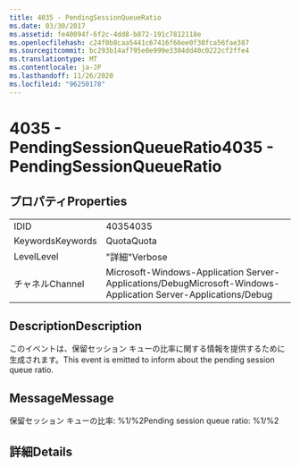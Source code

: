 ```yaml
---
title: 4035 - PendingSessionQueueRatio
ms.date: 03/30/2017
ms.assetid: fe40094f-6f2c-4dd8-b872-191c7812118e
ms.openlocfilehash: c24f0b8caa5441c67416f66ee0f30fca56fae387
ms.sourcegitcommit: bc293b14af795e0e999e3304dd40c0222cf2ffe4
ms.translationtype: MT
ms.contentlocale: ja-JP
ms.lasthandoff: 11/26/2020
ms.locfileid: "96250178"
---
```

# <a name="4035---pendingsessionqueueratio"></a><span data-ttu-id="25d37-102">4035 - PendingSessionQueueRatio</span><span class="sxs-lookup"><span data-stu-id="25d37-102">4035 - PendingSessionQueueRatio</span></span>

## <a name="properties"></a><span data-ttu-id="25d37-103">プロパティ</span><span class="sxs-lookup"><span data-stu-id="25d37-103">Properties</span></span>  
  
|||  
|-|-|  
|<span data-ttu-id="25d37-104">ID</span><span class="sxs-lookup"><span data-stu-id="25d37-104">ID</span></span>|<span data-ttu-id="25d37-105">4035</span><span class="sxs-lookup"><span data-stu-id="25d37-105">4035</span></span>|  
|<span data-ttu-id="25d37-106">Keywords</span><span class="sxs-lookup"><span data-stu-id="25d37-106">Keywords</span></span>|<span data-ttu-id="25d37-107">Quota</span><span class="sxs-lookup"><span data-stu-id="25d37-107">Quota</span></span>|  
|<span data-ttu-id="25d37-108">Level</span><span class="sxs-lookup"><span data-stu-id="25d37-108">Level</span></span>|<span data-ttu-id="25d37-109">"詳細"</span><span class="sxs-lookup"><span data-stu-id="25d37-109">Verbose</span></span>|  
|<span data-ttu-id="25d37-110">チャネル</span><span class="sxs-lookup"><span data-stu-id="25d37-110">Channel</span></span>|<span data-ttu-id="25d37-111">Microsoft-Windows-Application Server-Applications/Debug</span><span class="sxs-lookup"><span data-stu-id="25d37-111">Microsoft-Windows-Application Server-Applications/Debug</span></span>|  
  
## <a name="description"></a><span data-ttu-id="25d37-112">Description</span><span class="sxs-lookup"><span data-stu-id="25d37-112">Description</span></span>  

 <span data-ttu-id="25d37-113">このイベントは、保留セッション キューの比率に関する情報を提供するために生成されます。</span><span class="sxs-lookup"><span data-stu-id="25d37-113">This event is emitted to inform about the pending session queue ratio.</span></span>  
  
## <a name="message"></a><span data-ttu-id="25d37-114">Message</span><span class="sxs-lookup"><span data-stu-id="25d37-114">Message</span></span>  

 <span data-ttu-id="25d37-115">保留セッション キューの比率: %1/%2</span><span class="sxs-lookup"><span data-stu-id="25d37-115">Pending session queue ratio: %1/%2</span></span>  
  
## <a name="details"></a><span data-ttu-id="25d37-116">詳細</span><span class="sxs-lookup"><span data-stu-id="25d37-116">Details</span></span>
